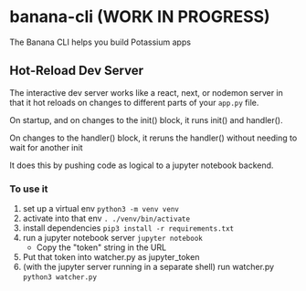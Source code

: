 # banana-cli (WORK IN PROGRESS)

The Banana CLI helps you build Potassium apps

## Hot-Reload Dev Server

The interactive dev server works like a react, next, or nodemon server in that it hot reloads on changes to different parts of your `app.py` file.

On startup, and on changes to the init() block, it runs init() and handler().

On changes to the handler() block, it reruns the handler() without needing to wait for another init

It does this by pushing code as logical to a jupyter notebook backend.

### To use it

1. set up a virtual env `python3 -m venv venv`
2. activate into that env `. ./venv/bin/activate`
3. install dependencies `pip3 install -r requirements.txt`
4. run a jupyter notebook server `jupyter notebook`
   - Copy the "token" string in the URL
5. Put that token into watcher.py as jupyter_token
6. (with the jupyter server running in a separate shell) run watcher.py `python3 watcher.py`
